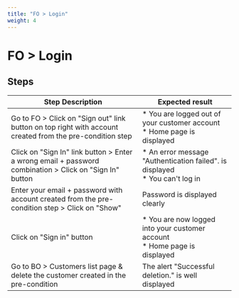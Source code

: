 ```yaml
---
title: "FO > Login"
weight: 4
---
```


# FO > Login
## Steps
| Step Description | Expected result |
| ----- | ----- |
| Go to FO > Click on "Sign out" link button on top right with account created from the pre-condition step | * You are logged out of your customer account<br> * Home page is displayed |
| Click on "Sign In" link button > Enter a wrong email + password combination > Click on "Sign In" button | * An error message "Authentication failed". is displayed<br> * You can't log in |
| Enter your email + password with account created from the pre-condition step > Click on "Show" | Password is displayed clearly |
| Click on "Sign in" button | * You are now logged into your customer account<br> * Home page is displayed |
| Go to BO > Customers list page & delete the customer created in the pre-condition | The alert "Successful deletion." is well displayed |
